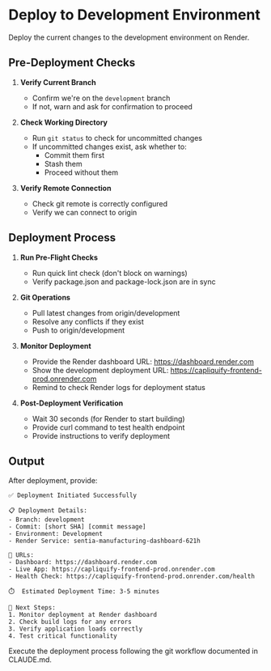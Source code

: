 # Deploy to Development Environment

Deploy the current changes to the development environment on Render.

## Pre-Deployment Checks

1. **Verify Current Branch**
   - Confirm we're on the `development` branch
   - If not, warn and ask for confirmation to proceed

2. **Check Working Directory**
   - Run `git status` to check for uncommitted changes
   - If uncommitted changes exist, ask whether to:
     - Commit them first
     - Stash them
     - Proceed without them

3. **Verify Remote Connection**
   - Check git remote is correctly configured
   - Verify we can connect to origin

## Deployment Process

1. **Run Pre-Flight Checks**
   - Run quick lint check (don't block on warnings)
   - Verify package.json and package-lock.json are in sync

2. **Git Operations**
   - Pull latest changes from origin/development
   - Resolve any conflicts if they exist
   - Push to origin/development

3. **Monitor Deployment**
   - Provide the Render dashboard URL: https://dashboard.render.com
   - Show the development deployment URL: https://capliquify-frontend-prod.onrender.com
   - Remind to check Render logs for deployment status

4. **Post-Deployment Verification**
   - Wait 30 seconds (for Render to start building)
   - Provide curl command to test health endpoint
   - Provide instructions to verify deployment

## Output

After deployment, provide:
```
✅ Deployment Initiated Successfully

📋 Deployment Details:
- Branch: development
- Commit: [short SHA] [commit message]
- Environment: Development
- Render Service: sentia-manufacturing-dashboard-621h

🔗 URLs:
- Dashboard: https://dashboard.render.com
- Live App: https://capliquify-frontend-prod.onrender.com
- Health Check: https://capliquify-frontend-prod.onrender.com/health

⏱️  Estimated Deployment Time: 3-5 minutes

📝 Next Steps:
1. Monitor deployment at Render dashboard
2. Check build logs for any errors
3. Verify application loads correctly
4. Test critical functionality
```

Execute the deployment process following the git workflow documented in CLAUDE.md.
